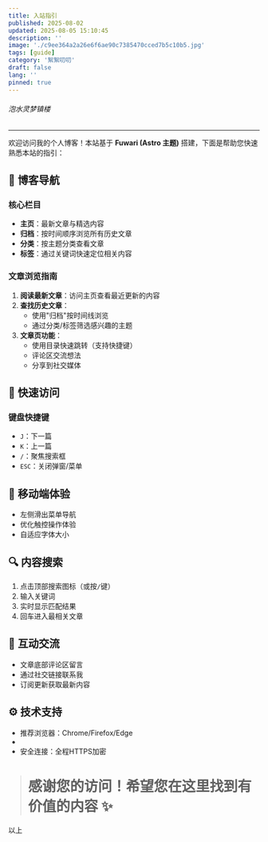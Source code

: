 ```yaml
---
title: 入站指引
published: 2025-08-02
updated: 2025-08-05 15:10:45
description: ''
image: './c9ee364a2a26e6f6ae90c7385470cced7b5c10b5.jpg'
tags: [guide]
category: '絮絮叨叨'
draft: false 
lang: ''
pinned: true 
---
```


###### 泡水灵梦镇楼

___ 

欢迎访问我的个人博客！本站基于 **Fuwari (Astro 主题)** 搭建，下面是帮助您快速熟悉本站的指引：

## 🌟 博客导航

### 核心栏目

- **主页**：最新文章与精选内容
- **归档**：按时间顺序浏览所有历史文章
- **分类**：按主题分类查看文章
- **标签**：通过关键词快速定位相关内容

### 文章浏览指南

1. **阅读最新文章**：访问主页查看最近更新的内容
2. **查找历史文章**：
   - 使用"归档"按时间线浏览
   - 通过分类/标签筛选感兴趣的主题
3. **文章页功能**：
   - 使用目录快速跳转（支持快捷键）
   - 评论区交流想法
   - 分享到社交媒体

## 🚀 快速访问

### 键盘快捷键

- `J`：下一篇
- `K`：上一篇
- `/`：聚焦搜索框
- `ESC`：关闭弹窗/菜单

## 📱 移动端体验

- 左侧滑出菜单导航
- 优化触控操作体验
- 自适应字体大小

## 🔍 内容搜索

1. 点击顶部搜索图标（或按`/`键）
2. 输入关键词
3. 实时显示匹配结果
4. 回车进入最相关文章

## 💬 互动交流

- 文章底部评论区留言
- 通过社交链接联系我
- 订阅更新获取最新内容

## ⚙️ 技术支持

- 推荐浏览器：Chrome/Firefox/Edge
- 
- 安全连接：全程HTTPS加密

> # 感谢您的访问！希望您在这里找到有价值的内容 ✨

以上
